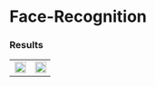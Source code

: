 # Face-Recognition

### Results
<table><tr>
<td> <img src= "https://github.com/Manav916/Face-Recognition/assets/77217074/b5e66f6b-1056-40dd-83a1-e49ebf82fc5b" width="100%" align="center"  hspace="5%" vspace="5%"/> </td>
<td> <img src= "https://github.com/Manav916/Face-Recognition/assets/77217074/1586fbb7-7e59-4ebd-a881-c512af2b7d2e" width="100%" align="center"  hspace="5%" vspace="5%"/> </td>
</tr></table>

